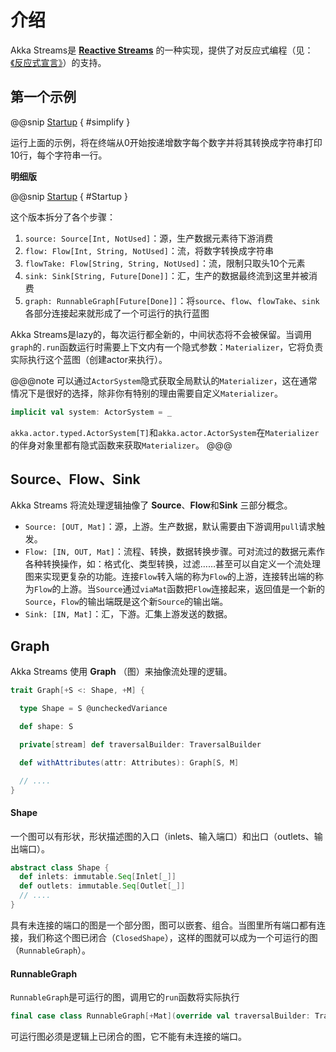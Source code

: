 # 介绍

Akka Streams是 [**Reactive Streams**](http://reactive-streams.org/) 的一种实现，提供了对反应式编程（见：[《反应式宣言》](https://www.reactivemanifesto.org/zh-CN)）的支持。

## 第一个示例

@@snip [Startup](../../../../../cookbook-streams/src/main/scala/cookbook/streams/startup/Examples.scala) { #simplify }

运行上面的示例，将在终端从0开始按递增数字每个数字并将其转换成字符串打印10行，每个字符串一行。

**明细版**

@@snip [Startup](../../../../../cookbook-streams/src/main/scala/cookbook/streams/startup/Startup.scala) { #Startup }

这个版本拆分了各个步骤：

1. `source: Source[Int, NotUsed]`：源，生产数据元素待下游消费
2. `flow: Flow[Int, String, NotUsed]`：流，将数字转换成字符串
3. `flowTake: Flow[String, String, NotUsed]`：流，限制只取头10个元素
4. `sink: Sink[String, Future[Done]]`：汇，生产的数据最终流到这里并被消费
5. `graph: RunnableGraph[Future[Done]]`：将`source`、`flow`、`flowTake`、`sink`各部分连接起来就形成了一个可运行的执行蓝图

Akka Streams是lazy的，每次运行都全新的，中间状态将不会被保留。当调用`graph`的`.run`函数运行时需要上下文内有一个隐式参数：`Materializer`，它将负责实际执行这个蓝图（创建actor来执行）。

@@@note
可以通过`ActorSystem`隐式获取全局默认的`Materializer`，这在通常情况下是很好的选择，除非你有特别的理由需要自定义`Materializer`。
```scala
implicit val system: ActorSystem = _
```
`akka.actor.typed.ActorSystem[T]`和`akka.actor.ActorSystem`在`Materializer`的伴身对象里都有隐式函数来获取`Materializer`。
@@@

## Source、Flow、Sink

Akka Streams 将流处理逻辑抽像了 **Source**、**Flow**和**Sink** 三部分概念。

- `Source: [OUT, Mat]`：源，上游。生产数据，默认需要由下游调用`pull`请求触发。
- `Flow: [IN, OUT, Mat]`：流程、转换，数据转换步骤。可对流过的数据元素作各种转换操作，如：格式化、类型转换，过滤……甚至可以自定义一个流处理图来实现更复杂的功能。连接`Flow`转入端的称为`Flow`的上游，连接转出端的称为`Flow`的上游。当`Source`通过`viaMat`函数把`Flow`连接起来，返回值是一个新的`Source`，`Flow`的输出端既是这个新`Source`的输出端。
- `Sink: [IN, Mat]`：汇，下游。汇集上游发送的数据。

## Graph

Akka Streams 使用 **Graph** （图）来抽像流处理的逻辑。

```scala
trait Graph[+S <: Shape, +M] {

  type Shape = S @uncheckedVariance

  def shape: S

  private[stream] def traversalBuilder: TraversalBuilder

  def withAttributes(attr: Attributes): Graph[S, M]

  // ....
}
```

#### Shape

一个图可以有形状，形状描述图的入口（inlets、输入端口）和出口（outlets、输出端口）。

```scala
abstract class Shape {
  def inlets: immutable.Seq[Inlet[_]]
  def outlets: immutable.Seq[Outlet[_]]
  // ....
}
```

具有未连接的端口的图是一个部分图，图可以嵌套、组合。当图里所有端口都有连接，我们称这个图已闭合（`ClosedShape`），这样的图就可以成为一个可运行的图（`RunnableGraph`）。

#### RunnableGraph

`RunnableGraph`是可运行的图，调用它的`run`函数将实际执行

```scala
final case class RunnableGraph[+Mat](override val traversalBuilder: TraversalBuilder) extends Graph[ClosedShape, Mat] {}
```

可运行图必须是逻辑上已闭合的图，它不能有未连接的端口。
